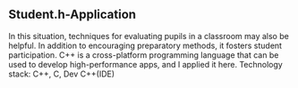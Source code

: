 ## Student.h-Application

In this situation, techniques for evaluating pupils in a classroom may also be helpful.
In addition to encouraging preparatory methods, it fosters student participation.
C++ is a cross-platform programming language that can be used to develop high-performance apps, and I applied it here.
Technology stack: C++, C, Dev C++(IDE)

 
